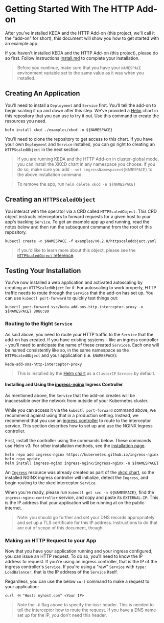 # Getting Started With The HTTP Add-on

After you've installed KEDA and the HTTP Add-on (this project, we'll call it the "add-on" for short), this document will show you how to get started with an example app.

If you haven't installed KEDA and the HTTP Add-on (this project), please do so first. Follow instructions [install.md](./install.md) to complete your installation.

>Before you continue, make sure that you have your `NAMESPACE` environment variable set to the same value as it was when you installed.

## Creating An Application

You'll need to install a `Deployment` and `Service` first. You'll tell the add-on to begin scaling it up and down after this step. We've provided a [Helm](https://helm.sh) chart in this repository that you can use to try it out. Use this command to create the resources you need.

```shell
helm install xkcd ./examples/xkcd -n ${NAMESPACE}
```

You'll need to clone the repository to get access to this chart. If you have your own `Deployment` and `Service` installed, you can go right to creating an `HTTPScaledObject` in the next section.

>If you are running KEDA and the HTTP Add-on in cluster-global mode, you can install the XKCD chart in any namespace you choose. If you do so, make sure you add `--set ingressNamespace=${NAMESPACE}` to the above installation command.

>To remove the app, run `helm delete xkcd -n ${NAMESPACE}`

## Creating an `HTTPScaledObject`

You interact with the operator via a CRD called `HTTPScaledObject`. This CRD object instructs interceptors to forward requests for a given host to your app's backing `Service`. To get an example app up and running, read the notes below and then run the subsequent command from the root of this repository.

```shell
kubectl create -n $NAMESPACE -f examples/v0.2.0/httpscaledobject.yaml
```

>If you'd like to learn more about this object, please see the [`HTTPScaledObject` reference](./ref/v0.2.0/http_scaled_object.md).

## Testing Your Installation

You've now installed a web application and activated autoscaling by creating an `HTTPScaledObject` for it. For autoscaling to work properly, HTTP traffic needs to route through the `Service` that the add-on has set up. You can use `kubectl port-forward` to quickly test things out:

```shell
kubectl port-forward svc/keda-add-ons-http-interceptor-proxy -n ${NAMESPACE} 8080:80
```

### Routing to the Right `Service`

As said above, you need to route your HTTP traffic to the `Service` that the add-on has created. If you have existing systems - like an ingress controller - you'll need to anticipate the name of these created `Service`s. Each one will be named consistently like so, in the same namespace as the `HTTPScaledObject` and your application (i.e. `$NAMESPACE`):

```shell
keda-add-ons-http-interceptor-proxy
```

>This is installed by the [Helm chart](https://github.com/kedacore/charts/tree/master/http-add-on) as a `ClusterIP` `Service` by default.

#### Installing and Using the [ingress-nginx](https://kubernetes.github.io/ingress-nginx/deploy/#using-helm) Ingress Controller

As mentioned above, the `Service` that the add-on creates will be inaccessible over the network from outside of your Kubernetes cluster.

While you can access it via the `kubectl port-forward` command above, we recommend against using that in a production setting. Instead, we recommend that you use an [ingress controller](https://kubernetes.io/docs/concepts/services-networking/ingress-controllers/) to route to the interceptor service. This section describes how to set up and use the NGINX Ingress controller.

First, install the controller using the commands below. These commands use Helm v3. For other installation methods, see the [installation page](https://kubernetes.github.io/ingress-nginx/deploy/).

```shell
helm repo add ingress-nginx https://kubernetes.github.io/ingress-nginx
helm repo update
helm install ingress-nginx ingress-nginx/ingress-nginx -n ${NAMESPACE}
```

An [`Ingress`](https://kubernetes.io/docs/concepts/services-networking/ingress/) resource was already created as part of the [xkcd chart](../examples/xkcd/templates/ingress.yaml), so the installed NGINX ingress controller will initialize, detect the `Ingress`, and begin routing to the xkcd interceptor `Service`.

When you're ready, please run `kubectl get svc -n ${NAMESPACE}`, find the `ingress-nginx-controller` service, and copy and paste its `EXTERNAL-IP`. This is the IP address that your application will be running at on the public internet.

>Note: you should go further and set your DNS records appropriately and set up a TLS certificate for this IP address. Instructions to do that are out of scope of this document, though.

### Making an HTTP Request to your App

Now that you have your application running and your ingress configured, you can issue an HTTP request. To do so, you'll need to know the IP address to request. If you're using an ingress controller, that is the IP of the ingress controller's `Service`. If you're using a "raw" `Service` with `type: LoadBalancer`, that is the IP address of the `Service` itself.

Regardless, you can use the below `curl` command to make a request to your application:

```shell
curl -H "Host: myhost.com" <Your IP>
```

>Note the `-H` flag above to specify the `Host` header. This is needed to tell the interceptor how to route the request. If you have a DNS name set up for the IP, you don't need this header.
